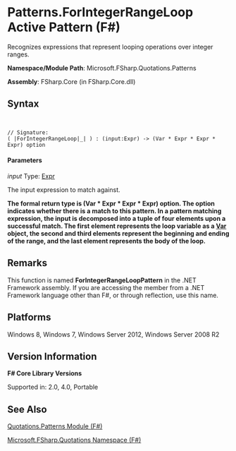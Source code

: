 # Patterns.ForIntegerRangeLoop Active Pattern (F#)

Recognizes expressions that represent looping operations over integer ranges.

**Namespace/Module Path**: Microsoft.FSharp.Quotations.Patterns

**Assembly**: FSharp.Core (in FSharp.Core.dll)


## Syntax


```


// Signature:
( |ForIntegerRangeLoop|_| ) : (input:Expr) -> (Var * Expr * Expr * Expr) option

```



#### Parameters
*input*
Type: [Expr](http://msdn.microsoft.com/en-us/library/ed6a2caf-69d4-45c2-ab97-e9b3be9bce65)


The input expression to match against.



**The formal return type is (Var &#42; Expr &#42; Expr &#42; Expr) option. The option indicates whether there is a match to this pattern. In a pattern matching expression, the input is decomposed into a tuple of four elements upon a successful match. The first element represents the loop variable as a [Var](http://msdn.microsoft.com/en-us/library/2b1237f9-d897-4bcf-872a-4a297db3f7b5) object, the second and third elements represent the beginning and ending of the range, and the last element represents the body of the loop.**
## Remarks
This function is named **ForIntegerRangeLoopPattern** in the .NET Framework assembly. If you are accessing the member from a .NET Framework language other than F#, or through reflection, use this name.


## Platforms
Windows 8, Windows 7, Windows Server 2012, Windows Server 2008 R2


## Version Information
**F# Core Library Versions**

Supported in: 2.0, 4.0, Portable




## See Also
[Quotations.Patterns Module &#40;F&#35;&#41;](Quotations.Patterns-Module-%28FSharp%29.md)

[Microsoft.FSharp.Quotations Namespace &#40;F&#35;&#41;](Microsoft.FSharp.Quotations-Namespace-%28FSharp%29.md)


